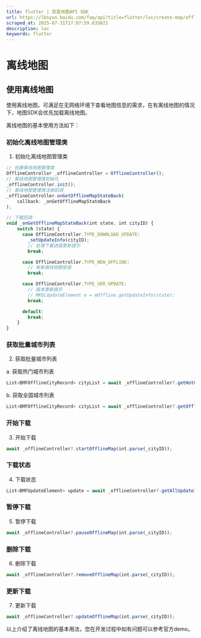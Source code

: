 ```yaml
---
title: flutter | 百度地图API SDK
url: https://lbsyun.baidu.com/faq/api?title=flutter/loc/create-map/offlinemap
scraped_at: 2025-07-31T17:07:59.635021
description: loc
keywords: flutter
---
```


# 离线地图

## 使用离线地图

使用离线地图，可满足在无网络环境下查看地图信息的需求，在有离线地图的情况下，地图SDK会优先加载离线地图。

离线地图的基本使用方法如下：

### 初始化离线地图管理类

1. 初始化离线地图管理类
```javascript
// 创建离线地图管理类
OfflineController _offlineController = OfflineController();
// 离线地图管理类初始化
_offlineController.init();
// 离线地图管理类注册回调
_offlineController.onGetOfflineMapStateBack(
    callback: _onGetOfflineMapStateBack
);

// 下载回调
void _onGetOfflineMapStateBack(int state, int cityID) {
    switch (state) {
      case OfflineController.TYPE_DOWNLOAD_UPDATE:
        _setUpdateInfo(cityID);
        // 处理下载进度更新提示
        break;

      case OfflineController.TYPE_NEW_OFFLINE:
        // 有新离线地图安装
        break;

      case OfflineController.TYPE_VER_UPDATE:
        // 版本更新提示
        // MKOLUpdateElement e = mOffline.getUpdateInfo(state);
        break;

      default:
        break;
    }
}
```
### 获取批量城市列表

2. 获取批量城市列表

a. 获取热门城市列表
```javascript
List<BMFOfflineCityRecord> cityList = await _offlineController?.getHotCityList();
```
b. 获取全国城市列表
```javascript
List<BMFOfflineCityRecord> cityList = await _offlineController?.getOfflineCityList();
```
### 开始下载

3. 开始下载
```javascript
await _offlineController?.startOfflineMap(int.parse(_cityID));
```
### 下载状态

4. 下载状态
```javascript
List<BMFUpdateElement> update = await _offlineController?.getAllUpdateInfo();
```
### 暂停下载

5. 暂停下载
```javascript
await _offlineController?.pauseOfflineMap(int.parse(_cityID));
```
### 删除下载

6. 删除下载
```javascript
await _offlineController?.removeOfflineMap(int.parse(_cityID));
```
### 更新下载

7. 更新下载
```javascript
await _offlineController?.updateOfflineMap(int.parse(_cityID));
```
以上介绍了离线地图的基本用法，您在开发过程中如有问题可以参考官方demo。